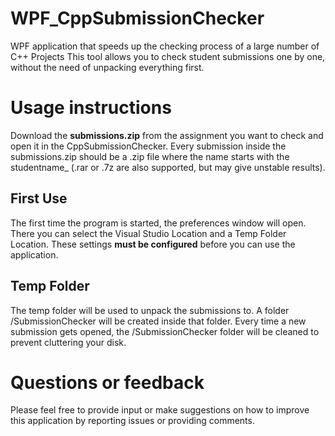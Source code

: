 # WPF_CppSubmissionChecker
WPF application that speeds up the checking process of a large number of C++ Projects
This tool allows you to check student submissions one by one, without the need of unpacking everything first.

<h1>Usage instructions</h1>
Download the <b>submissions.zip</b> from the assignment you want to check and open it in the CppSubmissionChecker.
Every submission inside the submissions.zip should be a .zip file where the name starts with the studentname_ 
(.rar or .7z are also supported, but may give unstable results).

<h2>First Use</h2>
The first time the program is started, the preferences window will open.
There you can select the Visual Studio Location and a Temp Folder Location.
These settings <b>must be configured</b> before you can use the application.

<h2>Temp Folder</h2>
The temp folder will be used to unpack the submissions to.
A folder /SubmissionChecker will be created inside that folder.
Every time a new submission gets opened, the /SubmissionChecker folder will be cleaned to prevent cluttering your disk.

<h1>Questions or feedback</h1>
Please feel free to provide input or make suggestions on how to improve this application by reporting issues or providing comments.

